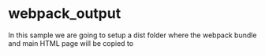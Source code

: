 # webpack_output
In this sample we are going to setup a dist folder where the webpack bundle and main HTML page will be copied to
